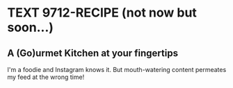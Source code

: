 # TEXT 9712-RECIPE (not now but soon...)
## A (Go)urmet Kitchen at your fingertips

I'm a foodie and Instagram knows it. But mouth-watering content permeates my feed at the wrong time!
